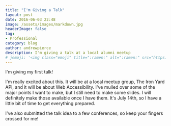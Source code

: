 ```yaml
---
title: "I'm Giving a Talk"
layout: post
date: 2016-06-03 22:48
image: /assets/images/markdown.jpg
headerImage: false
tag:
- Professional
category: blog
author: andrewpierce
description: I'm giving a talk at a local alumni meetup
# jemoji: '<img class="emoji" title=":ramen:" alt=":ramen:" src="https://assets.github.com/images/icons/emoji/unicode/1f35c.png" height="20" width="20" align="absmiddle">'
---
```



I'm giving my first talk!

I'm really excited about this. It will be at a local meetup group, The Iron Yard API, and it will be about Web Accessibility. I've mulled over some of the major points I want to make, but I still need to make some slides. I will definitely make those available once I have them. It's July 14th, so I have a little bit of time to get everything prepared.

I've also submitted the talk idea to a few conferences, so keep your fingers crossed for me!

